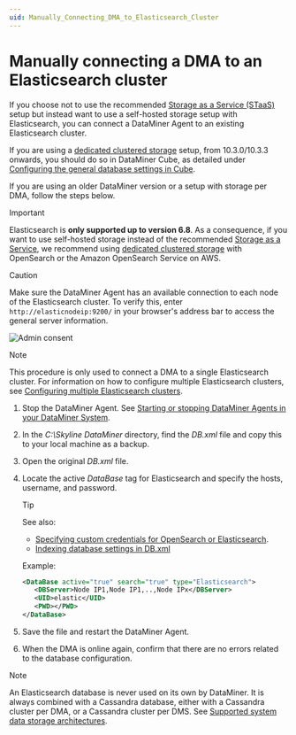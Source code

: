 ```yaml
---
uid: Manually_Connecting_DMA_to_Elasticsearch_Cluster
---
```

# Manually connecting a DMA to an Elasticsearch cluster

If you choose not to use the recommended [Storage as a Service (STaaS)](xref:STaaS) setup but instead want to use a self-hosted storage setup with Elasticsearch, you can connect a DataMiner Agent to an existing Elasticsearch cluster.

If you are using a [dedicated clustered storage](xref:Dedicated_clustered_storage) setup, from 10.3.0/10.3.3 onwards, you should do so in DataMiner Cube, as detailed under [Configuring the general database settings in Cube](xref:Configuring_the_database_settings_in_Cube#cassandra-cluster-database).

If you are using an older DataMiner version or a setup with storage per DMA, follow the steps below.

> [!IMPORTANT]
> Elasticsearch is **only supported up to version 6.8**. As a consequence, if you want to use self-hosted storage instead of the recommended [Storage as a Service](xref:STaaS), we recommend using [dedicated clustered storage](xref:Dedicated_clustered_storage) with OpenSearch or the Amazon OpenSearch Service on AWS.

> [!CAUTION]
> Make sure the DataMiner Agent has an available connection to each node of the Elasticsearch cluster. To verify this, enter `http://elasticnodeip:9200/` in your browser's address bar to access the general server information.
>
> ![Admin consent](~/user-guide/images/ElasticSearch_Connectivity_Check.png)

> [!NOTE]
> This procedure is only used to connect a DMA to a single Elasticsearch cluster. For information on how to configure multiple Elasticsearch clusters, see [Configuring multiple Elasticsearch clusters](xref:Configuring_multiple_Elasticsearch_clusters).

1. Stop the DataMiner Agent. See [Starting or stopping DataMiner Agents in your DataMiner System](xref:Starting_or_stopping_a_DMA_in_DataMiner_Cube).

1. In the *C:\\Skyline DataMiner* directory, find the *DB.xml* file and copy this to your local machine as a backup.

1. Open the original *DB.xml* file.

1. Locate the active *DataBase* tag for Elasticsearch and specify the hosts, username, and password.

   > [!TIP]
   > See also:
   >
   > - [Specifying custom credentials for OpenSearch or Elasticsearch](xref:DB_xml#specifying-custom-credentials-for-opensearch-or-elasticsearch).
   > - [Indexing database settings in DB.xml](xref:DB_xml#indexing-database-settings)

   Example:

   ```xml
   <DataBase active="true" search="true" type="Elasticsearch">
      <DBServer>Node IP1,Node IP1,..,Node IPx</DBServer>
      <UID>elastic</UID>
      <PWD></PWD>
   </DataBase>
   ```

1. Save the file and restart the DataMiner Agent.

1. When the DMA is online again, confirm that there are no errors related to the database configuration.

> [!NOTE]
> An Elasticsearch database is never used on its own by DataMiner. It is always combined with a Cassandra database, either with a Cassandra cluster per DMA, or a Cassandra cluster per DMS. See [Supported system data storage architectures](xref:Supported_system_data_storage_architectures).

